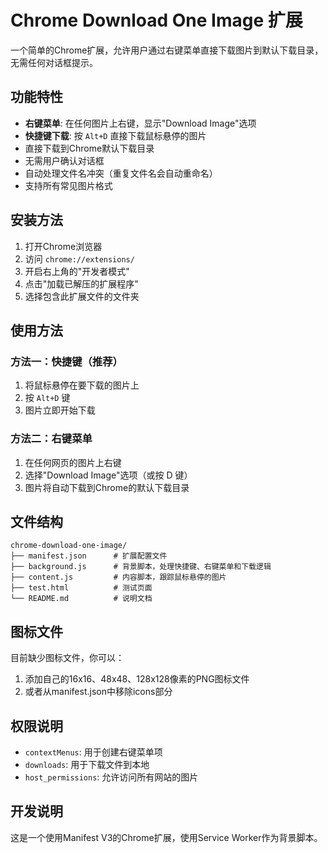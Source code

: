 # Chrome Download One Image 扩展

一个简单的Chrome扩展，允许用户通过右键菜单直接下载图片到默认下载目录，无需任何对话框提示。

## 功能特性

- **右键菜单**: 在任何图片上右键，显示"Download Image"选项
- **快捷键下载**: 按 `Alt+D` 直接下载鼠标悬停的图片
- 直接下载到Chrome默认下载目录
- 无需用户确认对话框
- 自动处理文件名冲突（重复文件名会自动重命名）
- 支持所有常见图片格式

## 安装方法

1. 打开Chrome浏览器
2. 访问 `chrome://extensions/`
3. 开启右上角的"开发者模式"
4. 点击"加载已解压的扩展程序"
5. 选择包含此扩展文件的文件夹

## 使用方法

### 方法一：快捷键（推荐）
1. 将鼠标悬停在要下载的图片上
2. 按 `Alt+D` 键
3. 图片立即开始下载

### 方法二：右键菜单
1. 在任何网页的图片上右键
2. 选择"Download Image"选项（或按 D 键）
3. 图片将自动下载到Chrome的默认下载目录

## 文件结构

```
chrome-download-one-image/
├── manifest.json      # 扩展配置文件
├── background.js      # 背景脚本，处理快捷键、右键菜单和下载逻辑
├── content.js         # 内容脚本，跟踪鼠标悬停的图片
├── test.html          # 测试页面
└── README.md          # 说明文档
```

## 图标文件

目前缺少图标文件，你可以：
1. 添加自己的16x16、48x48、128x128像素的PNG图标文件
2. 或者从manifest.json中移除icons部分

## 权限说明

- `contextMenus`: 用于创建右键菜单项
- `downloads`: 用于下载文件到本地
- `host_permissions`: 允许访问所有网站的图片

## 开发说明

这是一个使用Manifest V3的Chrome扩展，使用Service Worker作为背景脚本。
